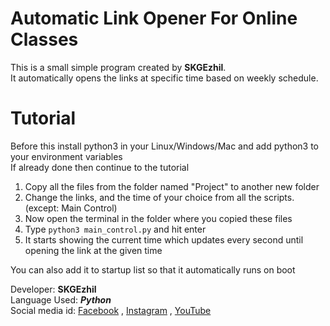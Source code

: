 # Automatic Link Opener For Online Classes

This is a small simple program created by **SKGEzhil**.<br/>
It automatically opens the links at specific time based on weekly schedule.

# Tutorial

Before this install python3 in your Linux/Windows/Mac and add python3 to your environment variables<br/>
If already done then continue to the tutorial<br/>

1. Copy all the files from the folder named "Project" to another new folder
2. Change the links, and the time of your choice from all the scripts.(except: Main Control)
3. Now open the terminal in the folder where you copied these files
4. Type ```python3 main_control.py``` and hit enter
5. It starts showing the current time which updates every second until opening the link at the given time

You can also add it to startup list so that it automatically runs on boot

Developer: **SKGEzhil**<br/>
Language Used: ***Python***<br/>
Social media id: [Facebook](http://facebook.com/skgezhil2005) , [Instagram](http://instagram.com/skgezhil2005) , [YouTube](http://youtube.com/skgezhil) 
